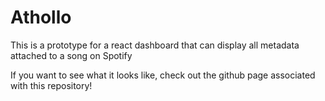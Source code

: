 # Athollo

This is a prototype for a react dashboard that can display all metadata attached to a song on Spotify

If you want to see what it looks like, check out the github page associated with this repository!
